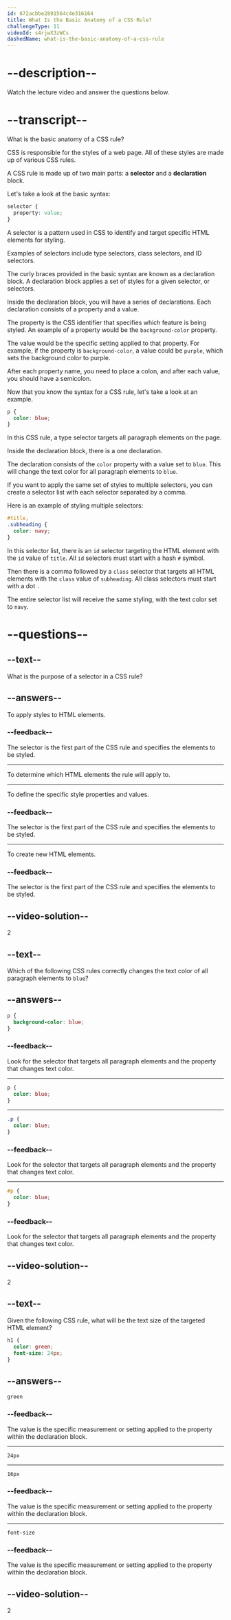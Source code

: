 ```yaml
---
id: 672acbbe2891564c4e316164
title: What Is the Basic Anatomy of a CSS Rule?
challengeType: 11
videoId: s4rjwX3zWCs
dashedName: what-is-the-basic-anatomy-of-a-css-rule
---
```


# --description--

Watch the lecture video and answer the questions below.

# --transcript--

What is the basic anatomy of a CSS rule?

CSS is responsible for the styles of a web page. All of these styles are made up of various CSS rules.

A CSS rule is made up of two main parts: a **selector** and a **declaration** block.

Let's take a look at the basic syntax:

```css
selector {
  property: value;
}
```

A selector is a pattern used in CSS to identify and target specific HTML elements for styling.

Examples of selectors include type selectors, class selectors, and ID selectors.

The curly braces provided in the basic syntax are known as a declaration block. A declaration block applies a set of styles for a given selector, or selectors.

Inside the declaration block, you will have a series of declarations. Each declaration consists of a property and a value.

The property is the CSS identifier that specifies which feature is being styled. An example of a property would be the `background-color` property.

The value would be the specific setting applied to that property. For example, if the property is `background-color`, a value could be `purple`, which sets the background color to purple.

After each property name, you need to place a colon, and after each value, you should have a semicolon.

Now that you know the syntax for a CSS rule, let's take a look at an example.

```css
p {
  color: blue;
}
```

In this CSS rule, a type selector targets all paragraph elements on the page.

Inside the declaration block, there is a one declaration.

The declaration consists of the `color` property with a value set to `blue`. This will change the text color for all paragraph elements to `blue`.

If you want to apply the same set of styles to multiple selectors, you can create a selector list with each selector separated by a comma.

Here is an example of styling multiple selectors:

```css
#title,
.subheading {
  color: navy;
}
```

In this selector list, there is an `id` selector targeting the HTML element with the `id` value of `title`. All `id` selectors must start with a hash `#` symbol.

Then there is a comma followed by a `class` selector that targets all HTML elements with the `class` value of `subheading`. All class selectors must start with a dot `.`

The entire selector list will receive the same styling, with the text color set to `navy`.

# --questions--

## --text--

What is the purpose of a selector in a CSS rule?

## --answers--

To apply styles to HTML elements.

### --feedback--

The selector is the first part of the CSS rule and specifies the elements to be styled.

---

To determine which HTML elements the rule will apply to.

---

To define the specific style properties and values.

### --feedback--

The selector is the first part of the CSS rule and specifies the elements to be styled.

---

To create new HTML elements.

### --feedback--

The selector is the first part of the CSS rule and specifies the elements to be styled.

## --video-solution--

2

## --text--

Which of the following CSS rules correctly changes the text color of all paragraph elements to `blue`?

## --answers--

```css
p {
  background-color: blue;
}
```

### --feedback--

Look for the selector that targets all paragraph elements and the property that changes text color.

---

```css
p {
  color: blue;
}
```

---

```css
.p {
  color: blue;
}
```

### --feedback--

Look for the selector that targets all paragraph elements and the property that changes text color.

---

```css
#p {
  color: blue;
}
```

### --feedback--

Look for the selector that targets all paragraph elements and the property that changes text color.

## --video-solution--

2

## --text--

Given the following CSS rule, what will be the text size of the targeted HTML element?

```css
h1 {
  color: green;
  font-size: 24px;
}
```

## --answers--

`green`

### --feedback--

The value is the specific measurement or setting applied to the property within the declaration block.

---

`24px`

---

`16px`

### --feedback--

The value is the specific measurement or setting applied to the property within the declaration block.

---

`font-size`

### --feedback--

The value is the specific measurement or setting applied to the property within the declaration block.

## --video-solution--

2
